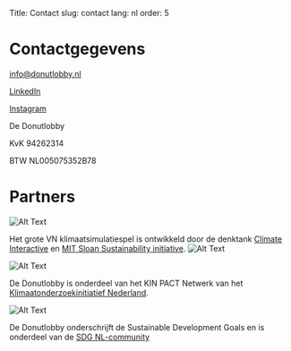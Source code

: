 Title: Contact
slug: contact
lang: nl
order: 5

# Contactgegevens

[info@donutlobby.nl](mailto:info@donutlobby.nl)

[LinkedIn](https://www.linkedin.com/company/104477035/)

[Instagram](https://www.instagram.com/donutlobby/)

De Donutlobby

KvK 94262314

BTW NL005075352B78

# Partners

![Alt Text]({static}/images/ci.png)

Het grote VN klimaatsimulatiespel is ontwikkeld door de denktank [Climate Interactive](https://climateinteractive.org) en [MIT Sloan Sustainability initiative](https://mitsloan.mit.edu/sustainability-initiative/welcome).
![Alt Text]({static}/images/mit.png)

![Alt Text]({static}/images/kin.svg)

De Donutlobby is onderdeel van het KIN PACT Netwerk van het [Klimaatonderzoekinitiatief Nederland](https://www.nwo.nl/kin).

![Alt Text]({static}/images/sdg.png)

De Donutlobby onderschrijft de Sustainable Development Goals en is onderdeel van de [SDG NL-community](https://www.sdgnederland.nl/)
